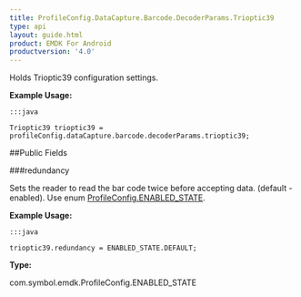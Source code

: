 ```yaml
---
title: ProfileConfig.DataCapture.Barcode.DecoderParams.Trioptic39
type: api
layout: guide.html
product: EMDK For Android
productversion: '4.0'
---
```



Holds Trioptic39 configuration settings. 
 
 

**Example Usage:**
	
	:::java
	
	Trioptic39 trioptic39 = profileConfig.dataCapture.barcode.decoderParams.trioptic39;
	


##Public Fields

###redundancy

Sets the reader to read the bar code twice before accepting data. (default - enabled). 
 Use enum [ ProfileConfig.ENABLED_STATE](../ProfileConfig-ENABLED_STATE).
 
 

**Example Usage:**
	
	:::java
	
	trioptic39.redundancy = ENABLED_STATE.DEFAULT;
	


**Type:**

com.symbol.emdk.ProfileConfig.ENABLED_STATE









